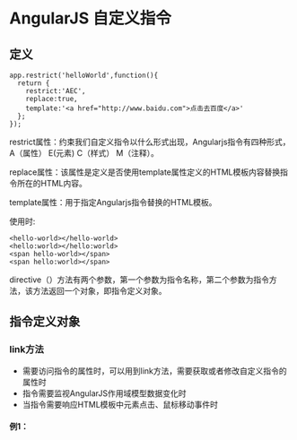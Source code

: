 # AngularJS 自定义指令

## 定义
```
app.restrict('helloWorld',function(){
  return {
    restrict:'AEC',
    replace:true,
    template:'<a href="http://www.baidu.com">点击去百度</a>'
  };
});
```
restrict属性：约束我们自定义指令以什么形式出现，Angularjs指令有四种形式，A（属性） E(元素) C（样式） M（注释）。

replace属性：该属性是定义是否使用template属性定义的HTML模板内容替换指令所在的HTML内容。

template属性：用于指定Angularjs指令替换的HTML模板。

使用时:
```
<hello-world></hello-world>
<hello:world></hello:world>
<span hello-world></span>
<span hello:world></span>
```

directive（）方法有两个参数，第一个参数为指令名称，第二个参数为指令方法，该方法返回一个对象，即指令定义对象。
## 指令定义对象
### link方法
* 需要访问指令的属性时，可以用到link方法，需要获取或者修改自定义指令的属性时
* 指令需要监视AngularJS作用域模型数据变化时
* 当指令需要响应HTML模板中元素点击、鼠标移动事件时
#### 例1：
       
  

  
